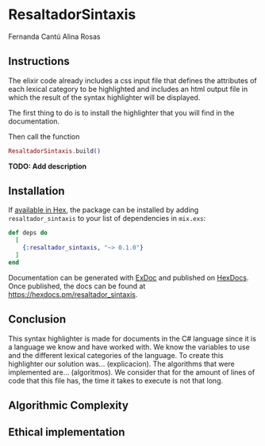 # ResaltadorSintaxis
Fernanda Cantú
Alina Rosas

## Instructions
The elixir code already includes a css input file that defines the attributes of each lexical category to be highlighted and includes an html output file in which the result of the syntax highlighter will be displayed. 

The first thing to do is to install the highlighter that you will find in the documentation.

Then call the function 

```elixir
ResaltadorSintaxis.build()
```

**TODO: Add description**

## Installation

If [available in Hex](https://hex.pm/docs/publish), the package can be installed
by adding `resaltador_sintaxis` to your list of dependencies in `mix.exs`:

```elixir
def deps do
  [
    {:resaltador_sintaxis, "~> 0.1.0"}
  ]
end
```

Documentation can be generated with [ExDoc](https://github.com/elixir-lang/ex_doc)
and published on [HexDocs](https://hexdocs.pm). Once published, the docs can
be found at <https://hexdocs.pm/resaltador_sintaxis>.

## Conclusion 
This syntax highlighter is made for documents in the C# language since it is a language we know and have worked with. We know the variables to use and the different lexical categories of the language. To create this highlighter our solution was... (explicacion).  The algorithms that were implemented are... (algoritmos). We consider that for the amount of lines of code that this file has, the time it takes to execute is not that long. 

## Algorithmic Complexity

## Ethical implementation
